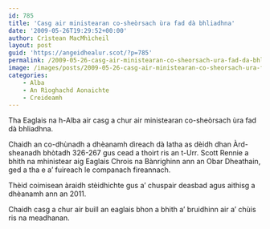 ```yaml
---
id: 785
title: 'Casg air ministearan co-sheòrsach ùra fad dà bhliadhna'
date: '2009-05-26T19:29:52+00:00'
author: Crìstean MacMhìcheil
layout: post
guid: 'https://angeidhealur.scot/?p=785'
permalink: /2009-05-26-casg-air-ministearan-co-sheorsach-ura-fad-da-bhliadhna/
image: /images/posts/2009-05-26-casg-air-ministearan-co-sheorsach-ura-fad-da-bhliadhna.webp
categories:
    - Alba
    - An Rìoghachd Aonaichte
    - Creideamh
---
```


Tha Eaglais na h-Alba air casg a chur air ministearan co-sheòrsach ùra fad dà bhliadhna.

Chaidh an co-dhùnadh a dhèanamh dìreach dà latha as dèidh dhan Àrd-sheanadh bhòtadh 326-267 gus cead a thoirt ris an t-Urr. Scott Rennie a bhith na mhinistear aig Eaglais Chrois na Bànrighinn ann an Obar Dheathain, ged a tha e a’ fuireach le companach fireannach.

Thèid coimisean àraidh stèidhichte gus a’ chuspair deasbad agus aithisg a dhèanamh ann an 2011.

Chaidh casg a chur air buill an eaglais bhon a bhith a’ bruidhinn air a’ chùis ris na meadhanan.
